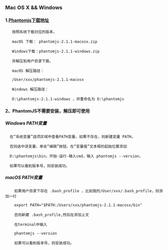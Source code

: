 
### Mac OS X && Windows

#### 1.[Phantomjs下载地址](http://phantomjs.org/download.html)

```
   按照系统下载对应的版本，
   
   macOS 下载： phantomjs-2.1.1-macosx.zip
   
   Windows下载：phantomjs-2.1.1-windows.zip
   
   并解压到用户目录下面，
   
   macOS 解压路径：
   
   /User/xxx/phantomjs-2.1.1-macosx
   
   Windows 解压路径：
   
   D:\phantomjs-2.1.1-windows ，并重命名为 D:\phantomjs

```
#### 2、PhantomJS不需要安装，解压即可使用

##### Windows PATH变量
``` 
  在“系统变量”选项区域中查看PATH变量，如果不存在，则新建变量 PATH，
  
  否则选中该变量，单击“编辑”按钮，在“变量值”文本框的起始位置添加 
  
  D:\phantomjs\bin，开始-运行-输入cmd，输入 phantomjs --version， 
   
  如果可以看到版本号，则安装成功。
```

##### macOS PATH变量
``` 
    如果用户目录下存在 .bash_profile ，比如我的/User/xxx/.bash_profile，则添加一行 
    
    export PATH="$PATH:/Users/xxx/phantomjs-2.1.1-macosx/bin"
    
    否则新建 .bash_profile,然后在添加上文
    
    在terminal中输入
    
    phantomjs --version
    
    如果可以看到版本号，则安装成功。

```